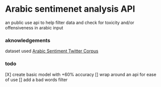 # Arabic sentimenet analysis API
an public use api to help filter data and check for toxicity and/or offensiveness in arabic input


### aknowledgements
dataset used [Arabic Sentiment Twitter Corpus](https://www.kaggle.com/mksaad/arabic-sentiment-twitter-corpus)



### todo
[X] create basic model with +60% accuracy
[] wrap around an api for ease of use
[] add a bad words filter